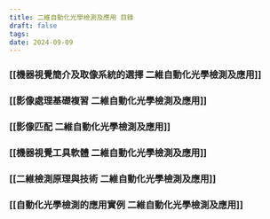 ```yaml
---
title: 二維自動化光學檢測及應用 目錄
draft: false
tags: 
date: 2024-09-09
---
```


### [[機器視覺簡介及取像系統的選擇 二維自動化光學檢測及應用]]

### [[影像處理基礎複習 二維自動化光學檢測及應用]]

### [[影像匹配 二維自動化光學檢測及應用]]

### [[機器視覺工具軟體 二維自動化光學檢測及應用]]

### [[二維檢測原理與技術 二維自動化光學檢測及應用]]

### [[自動化光學檢測的應用實例 二維自動化光學檢測及應用]]
